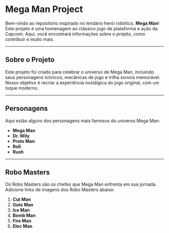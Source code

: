 # Mega Man Project

Bem-vindo ao repositório inspirado no lendário herói robótico, **Mega Man**! Este projeto é uma homenagem ao clássico jogo de plataforma e ação da Capcom. Aqui, você encontrará informações sobre o projeto, como contribuir e muito mais.

---

## Sobre o Projeto

Este projeto foi criado para celebrar o universo de Mega Man, incluindo seus personagens icônicos, mecânicas de jogo e trilha sonora memorável. Nosso objetivo é recriar a experiência nostálgica do jogo original, com um toque moderno.

---

## Personagens

Aqui estão alguns dos personagens mais famosos do universo Mega Man:

- **Mega Man**
- **Dr. Wily**
- **Proto Man**
- **Roll**
- **Rush**

---

## Robo Masters

Os Robo Masters são os chefes que Mega Man enfrenta em sua jornada. Adicione links de imagens dos Robo Masters abaixo:

1. **Cut Man**
2. **Guts Man**
3. **Ice Man**
4. **Bomb Man**
5. **Fire Man**
6. **Elec Man**
